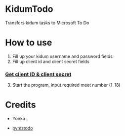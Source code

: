 # KidumTodo
Transfers kidum tasks to Microsoft To Do

# How to use
1. Fill up your kidum username and password fields
2. Fill up client id and client secret fields 
### [Get client ID & client secret](https://github.com/inbalboa/pymstodo/blob/master/GET_KEY.md)
3. Start the program, input required meet number (1-18)

# Credits
- Yonka

- [pymstodo](https://github.com/inbalboa/pymstodo)
